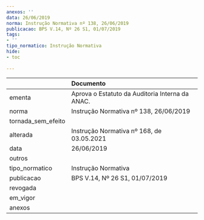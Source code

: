 ```yaml
---
anexos: ''
data: 26/06/2019
norma: Instrução Normativa nº 138, 26/06/2019
publicacao: BPS V.14, Nº 26 S1, 01/07/2019
tags:
- ''
tipo_normatico: Instrução Normativa
hide: 
- toc 
 
---
```


|                    | Documento                                       |
|:-------------------|:------------------------------------------------|
| ementa             | Aprova o Estatuto da Auditoria Interna da ANAC. |
| norma              | Instrução Normativa nº 138, 26/06/2019          |
| tornada_sem_efeito |                                                 |
| alterada           | Instrução Normativa nº 168, de 03.05.2021       |
| data               | 26/06/2019                                      |
| outros             |                                                 |
| tipo_normatico     | Instrução Normativa                             |
| publicacao         | BPS V.14, Nº 26 S1, 01/07/2019                  |
| revogada           |                                                 |
| em_vigor           |                                                 |
| anexos             |                                                 |
